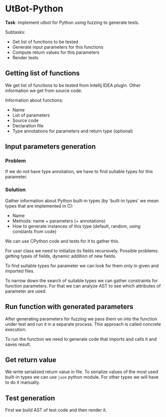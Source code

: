 # UtBot-Python
__Task__: implement utbot for Python using fuzzing to generate tests.

Subtasks:
* Get list of functions to be tested
* Generate input parameters for this functions
* Compute return values for this parameters
* Render tests

## Getting list of functions

We get list of functions to be tested from Intellij IDEA plugin. Other information we get from source code.

Information about functions:
* Name
* List of parameters
* Source code
* Declaration file
* Type annotations for parameters and return type (optional)

## Input parameters generation

### Problem

If we do not have type annotation, we have to find suitable types for this parameter.

### Solution
Gather information about Python built-in types (by 'built-in types' we mean types that are implemented in C):

* Name
* Methods: name + parameters (+ annotations)
* How to generate instances of this type (default, random, using constants from code)

We can use CPython code and tests for it to gather this.

For user class we need to initialize its fields recursively. Possible problems: getting types of fields, dynamic addition of new fields.

To find suitable types for parameter we can look for them only in given and imported files.

To narrow down the search of suitable types we can gather constraints for function parameters. For that we can analyze AST to see which attributes of parameter are used.

## Run function with generated parameters

After generating parameters for fuzzing we pass them on into the function under test and run it in a separate process. This approach is called concrete execution.

To run the function we need to generate code that imports and calls it and saves result.

## Get return value

We write serialized return value in file. To serialize values of the most used built-in types we can use `json` python module. For other types we will have to do it manually.

## Test generation

First we build AST of test code and then render it.
